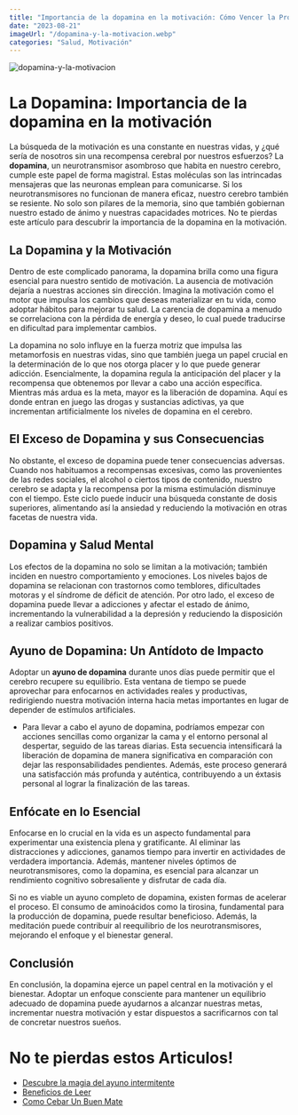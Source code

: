 ```yaml
---
title: "Importancia de la dopamina en la motivación: Cómo Vencer la Procrastinación"
date: "2023-08-21"
imageUrl: "/dopamina-y-la-motivacion.webp"
categories: "Salud, Motivación"
---
```


![dopamina-y-la-motivacion](/importancia-de-la-dopamina-en-la-motivación.webp)

# La Dopamina: Importancia de la dopamina en la motivación

La búsqueda de la motivación es una constante en nuestras vidas, y ¿qué sería de nosotros sin una recompensa cerebral por nuestros esfuerzos? La **dopamina**, un neurotransmisor asombroso que habita en nuestro cerebro, cumple este papel de forma magistral. Estas moléculas son las intrincadas mensajeras que las neuronas emplean para comunicarse. Si los neurotransmisores no funcionan de manera eficaz, nuestro cerebro también se resiente. No solo son pilares de la memoria, sino que también gobiernan nuestro estado de ánimo y nuestras capacidades motrices. No te pierdas este artículo para descubrir la importancia de la dopamina en la motivación.

## La Dopamina y la Motivación

Dentro de este complicado panorama, la dopamina brilla como una figura esencial para nuestro sentido de motivación. La ausencia de motivación dejaría a nuestras acciones sin dirección. Imagina la motivación como el motor que impulsa los cambios que deseas materializar en tu vida, como adoptar hábitos para mejorar tu salud. La carencia de dopamina a menudo se correlaciona con la pérdida de energía y deseo, lo cual puede traducirse en dificultad para implementar cambios.

La dopamina no solo influye en la fuerza motriz que impulsa las metamorfosis en nuestras vidas, sino que también juega un papel crucial en la determinación de lo que nos otorga placer y lo que puede generar adicción. Esencialmente, la dopamina regula la anticipación del placer y la recompensa que obtenemos por llevar a cabo una acción específica. Mientras más ardua es la meta, mayor es la liberación de dopamina. Aquí es donde entran en juego las drogas y sustancias adictivas, ya que incrementan artificialmente los niveles de dopamina en el cerebro.

## El Exceso de Dopamina y sus Consecuencias

No obstante, el exceso de dopamina puede tener consecuencias adversas. Cuando nos habituamos a recompensas excesivas, como las provenientes de las redes sociales, el alcohol o ciertos tipos de contenido, nuestro cerebro se adapta y la recompensa por la misma estimulación disminuye con el tiempo. Este ciclo puede inducir una búsqueda constante de dosis superiores, alimentando así la ansiedad y reduciendo la motivación en otras facetas de nuestra vida.

## Dopamina y Salud Mental

Los efectos de la dopamina no solo se limitan a la motivación; también inciden en nuestro comportamiento y emociones. Los niveles bajos de dopamina se relacionan con trastornos como temblores, dificultades motoras y el síndrome de déficit de atención. Por otro lado, el exceso de dopamina puede llevar a adicciones y afectar el estado de ánimo, incrementando la vulnerabilidad a la depresión y reduciendo la disposición a realizar cambios positivos.

## Ayuno de Dopamina: Un Antídoto de Impacto

Adoptar un **ayuno de dopamina** durante unos días puede permitir que el cerebro recupere su equilibrio. Esta ventana de tiempo se puede aprovechar para enfocarnos en actividades reales y productivas, redirigiendo nuestra motivación interna hacia metas importantes en lugar de depender de estímulos artificiales.

- Para llevar a cabo el ayuno de dopamina, podríamos empezar con acciones sencillas como organizar la cama y el entorno personal al despertar, seguido de las tareas diarias. Esta secuencia intensificará la liberación de dopamina de manera significativa en comparación con dejar las responsabilidades pendientes. Además, este proceso generará una satisfacción más profunda y auténtica, contribuyendo a un éxtasis personal al lograr la finalización de las tareas.

## Enfócate en lo Esencial

Enfocarse en lo crucial en la vida es un aspecto fundamental para experimentar una existencia plena y gratificante. Al eliminar las distracciones y adicciones, ganamos tiempo para invertir en actividades de verdadera importancia. Además, mantener niveles óptimos de neurotransmisores, como la dopamina, es esencial para alcanzar un rendimiento cognitivo sobresaliente y disfrutar de cada día.

Si no es viable un ayuno completo de dopamina, existen formas de acelerar el proceso. El consumo de aminoácidos como la tirosina, fundamental para la producción de dopamina, puede resultar beneficioso. Además, la meditación puede contribuir al reequilibrio de los neurotransmisores, mejorando el enfoque y el bienestar general.

## Conclusión

En conclusión, la dopamina ejerce un papel central en la motivación y el bienestar. Adoptar un enfoque consciente para mantener un equilibrio adecuado de dopamina puede ayudarnos a alcanzar nuestras metas, incrementar nuestra motivación y estar dispuestos a sacrificarnos con tal de concretar nuestros sueños.

# No te pierdas estos Articulos!

- [Descubre la magia del ayuno intermitente](https://abelardo.blog/posts/ayuno-intermitente)
- [Beneficios de Leer](https://abelardo.blog/posts/beneficios-de-leer) 
- [Como Cebar Un Buen Mate](https://abelardo.blog/posts/como-cebar-un-buen-mate) 
